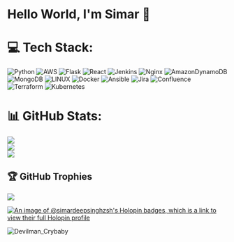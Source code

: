 # **Hello World, I'm Simar 🥷**

# 💻 Tech Stack: 
![Python](https://img.shields.io/badge/python-3670A0?style=for-the-badge&logo=python&logoColor=ffdd54) ![AWS](https://img.shields.io/badge/AWS-%23FF9900.svg?style=for-the-badge&logo=amazon-aws&logoColor=white) ![Flask](https://img.shields.io/badge/flask-%23000.svg?style=for-the-badge&logo=flask&logoColor=white) ![React](https://img.shields.io/badge/react-%2320232a.svg?style=for-the-badge&logo=react&logoColor=%2361DAFB) ![Jenkins](https://img.shields.io/badge/jenkins-%232C5263.svg?style=for-the-badge&logo=jenkins&logoColor=white) ![Nginx](https://img.shields.io/badge/nginx-%23009639.svg?style=for-the-badge&logo=nginx&logoColor=white) ![AmazonDynamoDB](https://img.shields.io/badge/Amazon%20DynamoDB-4053D6?style=for-the-badge&logo=Amazon%20DynamoDB&logoColor=white) ![MongoDB](https://img.shields.io/badge/MongoDB-%234ea94b.svg?style=for-the-badge&logo=mongodb&logoColor=white) ![LINUX](https://img.shields.io/badge/Linux-FCC624?style=for-the-badge&logo=linux&logoColor=black) ![Docker](https://img.shields.io/badge/docker-%230db7ed.svg?style=for-the-badge&logo=docker&logoColor=white) ![Ansible](https://img.shields.io/badge/ansible-%231A1918.svg?style=for-the-badge&logo=ansible&logoColor=white) ![Jira](https://img.shields.io/badge/jira-%230A0FFF.svg?style=for-the-badge&logo=jira&logoColor=white) ![Confluence](https://img.shields.io/badge/confluence-%23172BF4.svg?style=for-the-badge&logo=confluence&logoColor=white) ![Terraform](https://img.shields.io/badge/terraform-%235835CC.svg?style=for-the-badge&logo=terraform&logoColor=white) ![Kubernetes](https://img.shields.io/badge/kubernetes-%23326ce5.svg?style=for-the-badge&logo=kubernetes&logoColor=white)
# 📊 GitHub Stats:
![](https://github-readme-stats.vercel.app/api?username=SimardeepSingh-zsh&theme=chartreuse-dark&hide_border=false&include_all_commits=false&count_private=true)<br/>
![](https://github-readme-streak-stats.herokuapp.com/?user=SimardeepSingh-zsh&theme=chartreuse-dark&hide_border=false)<br/>
![](https://github-readme-stats.vercel.app/api/top-langs/?username=SimardeepSingh-zsh&theme=chartreuse-dark&hide_border=false&include_all_commits=false&count_private=true&layout=compact)
## 🏆 GitHub Trophies
![](https://github-profile-trophy.vercel.app/?username=SimardeepSingh-zsh&theme=matrix&no-frame=false&no-bg=false&margin-w=4)

[![An image of @simardeepsinghzsh's Holopin badges, which is a link to view their full Holopin profile](https://holopin.me/simardeepsinghzsh)](https://holopin.io/@simardeepsinghzsh)

<img align="center" alt="Devilman_Crybaby" src="https://github.com/SimardeepSingh-zsh/Devilman-Crybaby/blob/main/cyberpunk-ghost-in-the-shell.gif"/>


